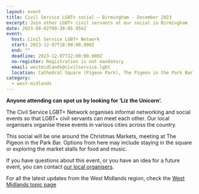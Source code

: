 ```yaml
---
layout: event
title: Civil Service LGBT+ social – Birmingham - December 2023
excerpt: Join other LGBT+ civil servants at our social in Birmingham
date: 2023-08-02T09:38:05.956Z
event:
  host: Civil Service LGBT+ Network
  start: 2023-12-07T18:00:00.000Z
  end: ""
  deadline: 2023-12-07T12:00:00.000Z
  no-register: Registration is not mandatory
  email: westmidlands@civilservice.lgbt
  location: Cathedral Square (Pigeon Park), The Pigeon in the Park Bar
category:
  - west-midlands
---
```

**Anyone attending can spot us by looking for ‘Liz the Unicorn’.**

The Civil Service LGBT+ Network organises informal networking and social events so that LGBT+ civil servants can meet each other. Our local organisers organise these events in various cities across the country.

T﻿his social will be one around the Christmas Markets, meeting at The Pigeon in the Park Bar. Options from here may include staying in the square or exploring the market stalls for food and music. 

If you have questions about this event, or you have an idea for a future event, you can contact [our local organisers](/team).

For all the latest updates from the West Midlands region, check the [West Midlands topic page](/topic/west-midlands)